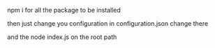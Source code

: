 npm i for all the package to be installed

then just change you configuration in configuration.json change there


and the node index.js on the root path
